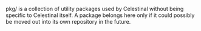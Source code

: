 pkg/ is a collection of utility packages used by Celestinal without being specific to Celestinal itself. A package belongs here only if it could possibly be moved out into its own repository in the future.
